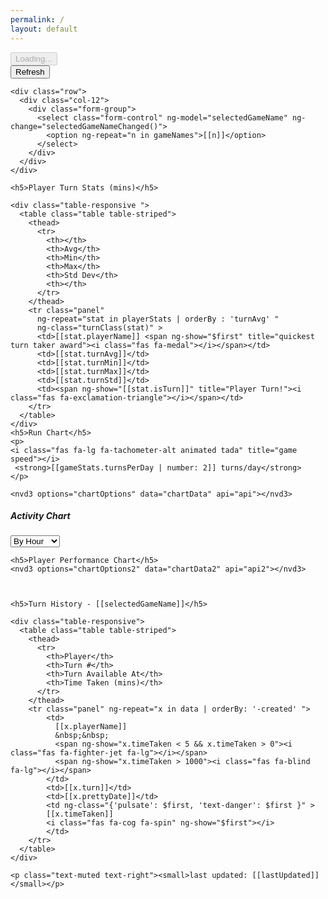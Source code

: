 ```yaml
---
permalink: /
layout: default
---
```


<div class="container" ng-app="myApp" ng-controller="myCtrl">
  <div ng-show="loading">
    <button class="btn btn-block btn-primary" disabled="disabled"><i class="fas fa-spinner fa-spin"></i> Loading...</button>
  </div>

  <div ng-hide="loading">
    <div class="row mb-3">
      <div class="col-12">
        <button class="btn btn-block btn-primary" ng-click="getData()">Refresh</button>
      </div>
    </div>

    <div class="row">
      <div class="col-12">
        <div class="form-group">
          <select class="form-control" ng-model="selectedGameName" ng-change="selectedGameNameChanged()">
            <option ng-repeat="n in gameNames">[[n]]</option>
          </select>
        </div>
      </div>
    </div>

    <h5>Player Turn Stats (mins)</h5>

    <div class="table-responsive ">
      <table class="table table-striped">
        <thead>
          <tr>
            <th></th>
            <th>Avg</th>
            <th>Min</th>
            <th>Max</th>
            <th>Std Dev</th>
            <th></th>
          </tr>
        </thead>
        <tr class="panel"
          ng-repeat="stat in playerStats | orderBy : 'turnAvg' "
          ng-class="turnClass(stat)" >
          <td>[[stat.playerName]] <span ng-show="$first" title="quickest turn taker award"><i class="fas fa-medal"></i></span></td>
          <td>[[stat.turnAvg]]</td>
          <td>[[stat.turnMin]]</td>
          <td>[[stat.turnMax]]</td>
          <td>[[stat.turnStd]]</td>
          <td><span ng-show="[[stat.isTurn]]" title="Player Turn!"><i class="fas fa-exclamation-triangle"></i></span></td>
        </tr>
      </table>
    </div>
    <h5>Run Chart</h5>
    <p>
    <i class="fas fa-lg fa-tachometer-alt animated tada" title="game speed"></i>
     <strong>[[gameStats.turnsPerDay | number: 2]] turns/day</strong>
    </p>

    <nvd3 options="chartOptions" data="chartData" api="api"></nvd3>

  <div class="d-none d-lg-block">
      <h5>Activity Chart</h5>
      <div class="row">
        <div class="col-12">
          <div class="form-group">
            <select class="form-control" ng-model="activityBy" ng-change="activityByChanged()">
              <option value="hour">By Hour</option>
              <option value="day">By Day</option>
              <option value="month">By Month</option>
              <option value="year">By Year</option>
            </select>
          </div>
        </div>
      </div>
      <nvd3 options="chartOptions3" data="chartData3" api="api3"></nvd3>
  </div>

    <h5>Player Performance Chart</h5>
    <nvd3 options="chartOptions2" data="chartData2" api="api2"></nvd3>



    <h5>Turn History - [[selectedGameName]]</h5>

    <div class="table-responsive">
      <table class="table table-striped">
        <thead>
          <tr>
            <th>Player</th>
            <th>Turn #</th>
            <th>Turn Available At</th>
            <th>Time Taken (mins)</th>
          </tr>
        </thead>
        <tr class="panel" ng-repeat="x in data | orderBy: '-created' ">
            <td>
              [[x.playerName]]
              &nbsp;&nbsp;
              <span ng-show="x.timeTaken < 5 && x.timeTaken > 0"><i class="fas fa-fighter-jet fa-lg"></i></span>
              <span ng-show="x.timeTaken > 1000"><i class="fas fa-blind fa-lg"></i></span>
            </td>
            <td>[[x.turn]]</td>
            <td>[[x.prettyDate]]</td>
            <td ng-class="{'pulsate': $first, 'text-danger': $first }" >
            [[x.timeTaken]]
            <i class="fas fa-cog fa-spin" ng-show="$first"></i>
            </td>
        </tr>
      </table>
    </div>

    <p class="text-muted text-right"><small>last updated: [[lastUpdated]]</small></p>
  </div>
</div>
